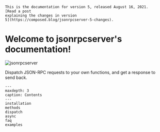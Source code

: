```{warning}
This is the documentation for version 5, released August 16, 2021. [Read a post
explaining the changes in version
5](https://composed.blog/jsonrpcserver-5-changes).
```

# Welcome to jsonrpcserver's documentation!

![jsonrpcserver](/logo.png)

Dispatch JSON-RPC requests to your own functions, and get a response to
send back.

```{toctree}
---
maxdepth: 3
caption: Contents
---
installation
methods
dispatch
async
faq
examples
```
